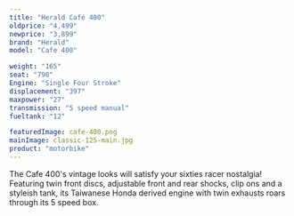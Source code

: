 ```yaml
---
title: "Herald Café 400"
oldprice: "4,499"
newprice: "3,899"
brand: "Herald"
model: "Cafe 400"

weight: "165"
seat: "790"
Engine: "Single Four Stroke"
displacement: "397"
maxpower: "27"
transmission: "5 speed manual"
fueltank: "12"

featuredImage: cafe-400.png
mainImage: classic-125-main.jpg
product: "motorbike"
---
```


The Cafe 400's vintage looks will satisfy your sixties racer nostalgia! Featuring twin front discs, adjustable front and rear shocks, clip ons and a styleish tank, its Taiwanese Honda derived engine with twin exhausts roars through its 5 speed box.
